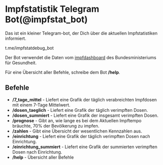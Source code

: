 # Impfstatistik Telegram Bot(@impfstat_bot)
Das ist ein kleiner Telegram-bot, der Dich über die aktuellen Impfstatistiken informiert.

t.me/impfstatdebug_bot

Der Bot verwendet die Daten vom [impfdashboard](https://impfdashboard.de/) des Bundesministeriums für Gesundheit.

Für eine Übersicht aller Befehle, schreibe dem Bot __/help__.

## Befehle
* __/7_tage_mittel__ - Liefert eine Grafik der täglich verabreichten Impfdosen mit einem 7-Tage Mittelwert.
* __/dosen_taeglich__ - Liefert eine Grafik der täglich verimpften Dosen.
* __/dosen_summiert__ - Liefert eine Grafik der insgesamt verimpften Dosen.
* __/prognose__ - Gibt an, wie lange es bei dem Aktuellen Impftempo bräuchte, 70% der Bevölkerung zu impfen.
* __/zahlen__ - Gibt eine Übersicht der wesentlichen Kennzahlen aus.
* __/einrichtung__ - Liefert eine Grafik der täglich verimpften Dosen nach Einrichtung.
* __/einrichtung_summiert__ - Liefert eine Grafik der summierten verimpften Dosen nach Einrichtung.
* __/help__ - Übersicht aller Befehle
